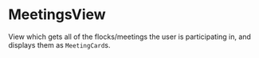 # MeetingsView

View which gets all of the flocks/meetings the user is participating in, and displays them as `MeetingCard`s.

